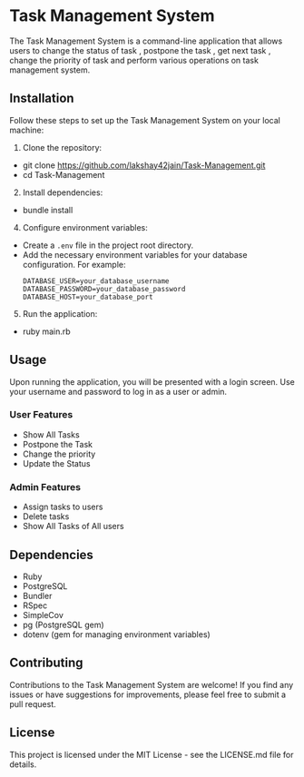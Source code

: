 # Task Management System

The Task Management System is a command-line application that allows users to change the status of task , postpone the task , get next task , change the priority of task and perform various operations on task management system.

## Installation

Follow these steps to set up the Task Management System on your local machine:

1. Clone the repository:
- git clone https://github.com/lakshay42jain/Task-Management.git
- cd Task-Management

2. Install dependencies:
- bundle install

4. Configure environment variables:
- Create a `.env` file in the project root directory.
- Add the necessary environment variables for your database configuration. For example:
  ```
  DATABASE_USER=your_database_username
  DATABASE_PASSWORD=your_database_password
  DATABASE_HOST=your_database_port
  ```

5. Run the application:
- ruby main.rb


## Usage

Upon running the application, you will be presented with a login screen. Use your username and password to log in as a user or admin.

### User Features

- Show All Tasks 
- Postpone the Task
- Change the priority
- Update the Status

### Admin Features

- Assign tasks to users
- Delete tasks 
- Show All Tasks of All users

## Dependencies

- Ruby
- PostgreSQL
- Bundler
- RSpec
- SimpleCov
- pg (PostgreSQL gem)
- dotenv (gem for managing environment variables)

## Contributing

Contributions to the Task Management System are welcome! If you find any issues or have suggestions for improvements, please feel free to submit a pull request.

## License

This project is licensed under the MIT License - see the LICENSE.md file for details.
